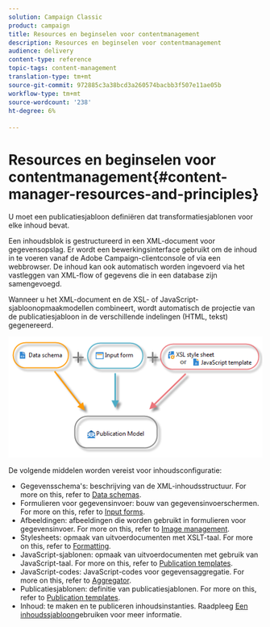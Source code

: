 ```yaml
---
solution: Campaign Classic
product: campaign
title: Resources en beginselen voor contentmanagement
description: Resources en beginselen voor contentmanagement
audience: delivery
content-type: reference
topic-tags: content-management
translation-type: tm+mt
source-git-commit: 972885c3a38bcd3a260574bacbb3f507e11ae05b
workflow-type: tm+mt
source-wordcount: '238'
ht-degree: 6%

---
```



# Resources en beginselen voor contentmanagement{#content-manager-resources-and-principles}

U moet een publicatiesjabloon definiëren dat transformatiesjablonen voor elke inhoud bevat.

Een inhoudsblok is gestructureerd in een XML-document voor gegevensopslag. Er wordt een bewerkingsinterface gebruikt om de inhoud in te voeren vanaf de Adobe Campaign-clientconsole of via een webbrowser. De inhoud kan ook automatisch worden ingevoerd via het vastleggen van XML-flow of gegevens die in een database zijn samengevoegd.

Wanneer u het XML-document en de XSL- of JavaScript-sjabloonopmaakmodellen combineert, wordt automatisch de projectie van de publicatiesjabloon in de verschillende indelingen (HTML, tekst) gegenereerd.

![](assets/d_ncs_content_process.png)

De volgende middelen worden vereist voor inhoudsconfiguratie:

* Gegevensschema&#39;s: beschrijving van de XML-inhoudsstructuur. For more on this, refer to [Data schemas](../../delivery/using/data-schemas.md).
* Formulieren voor gegevensinvoer: bouw van gegevensinvoerschermen. For more on this, refer to [Input forms](../../delivery/using/input-forms.md).
* Afbeeldingen: afbeeldingen die worden gebruikt in formulieren voor gegevensinvoer. For more on this, refer to [Image management](../../delivery/using/formatting.md#image-management).
* Stylesheets: opmaak van uitvoerdocumenten met XSLT-taal. For more on this, refer to [Formatting](../../delivery/using/formatting.md).
* JavaScript-sjablonen: opmaak van uitvoerdocumenten met gebruik van JavaScript-taal. For more on this, refer to [Publication templates](../../delivery/using/publication-templates.md).
* JavaScript-codes: JavaScript-codes voor gegevensaggregatie. For more on this, refer to [Aggregator](../../delivery/using/publication-templates.md#aggregator).
* Publicatiesjablonen: definitie van publicatiesjablonen. For more on this, refer to [Publication templates](../../delivery/using/publication-templates.md).
* Inhoud: te maken en te publiceren inhoudsinstanties. Raadpleeg [Een inhoudssjabloon](../../delivery/using/using-a-content-template.md)gebruiken voor meer informatie.
